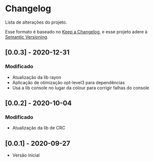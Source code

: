 # Changelog
Lista de alterações do projeto.

Esse formato é baseado no [Keep a Changelog](https://keepachangelog.com/pt/1.0.0/),
e esse projeto adere à [Semantic Versioning](https://semver.org/spec/v2.0.0.html).

## [0.0.3] - 2020-12-31
### Modificado
- Atualização da lib rayon
- Aplicação de otimização opt-level3 para dependências
- Usa a lib console no lugar da colour para corrigir falhas do console

## [0.0.2] - 2020-10-04
### Modificado
- Atualização da lib de CRC

## [0.0.1] - 2020-09-27
- Versão inicial